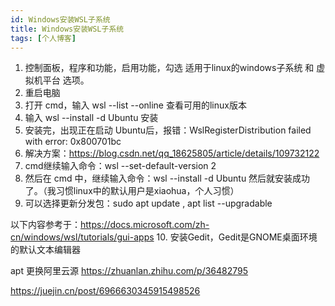 ```yaml
---
id: Windows安装WSL子系统
title: Windows安装WSL子系统
tags: [个人博客]
---
```



1. 控制面板，程序和功能，启用功能，勾选 适用于linux的windows子系统  和 虚拟机平台 选项。
2. 重启电脑
3. 打开 cmd，输入 wsl --list  --online 查看可用的linux版本
4. 输入 wsl --install -d  Ubuntu 安装
5. 安装完，出现正在启动 Ubuntu后，报错：WslRegisterDistribution failed with error: 0x800701bc
6. 解决方案：https://blog.csdn.net/qq_18625805/article/details/109732122
7. cmd继续输入命令：wsl --set-default-version 2
8. 然后在 cmd 中，继续输入命令：wsl  --install  -d Ubuntu
然后就安装成功了。（我习惯linux中的默认用户是xiaohua，个人习惯）
9. 可以选择更新分发包：sudo apt update , apt list --upgradable

以下内容参考于：https://docs.microsoft.com/zh-cn/windows/wsl/tutorials/gui-apps
10. 安装Gedit，Gedit是GNOME桌面环境的默认文本编辑器

apt 更换阿里云源 https://zhuanlan.zhihu.com/p/36482795

https://juejin.cn/post/6966630345915498526
